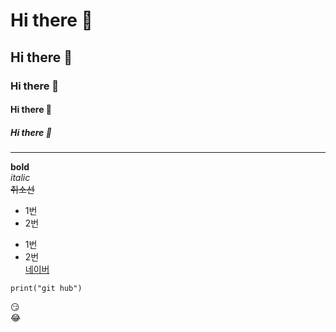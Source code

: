 
# Hi there 👋
## Hi there 👋
### Hi there 👋
#### Hi there 👋
##### Hi there 👋

---
**bold**<br>
*italic*<br>
~~취소선~~<br>

* 1번
* 2번
- 1번
- 2번<br>
[네이버](https://www.naver/com)

```
print("git hub")
```

:smirk:<br>
:joy:
